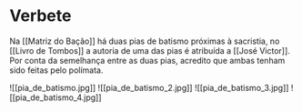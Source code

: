 # Verbete
Na [[Matriz do Bação]] há duas pias de batismo próximas à sacristia, no [[Livro de Tombos]] a autoria de uma das pias é atribuída a [[José Victor]]. Por conta da semelhança entre as duas pias, acredito que ambas tenham sido feitas pelo polímata.

![[pia_de_batismo.jpg]]
![[pia_de_batismo_2.jpg]]
![[pia_de_batismo_3.jpg]]
![[pia_de_batismo_4.jpg]]
